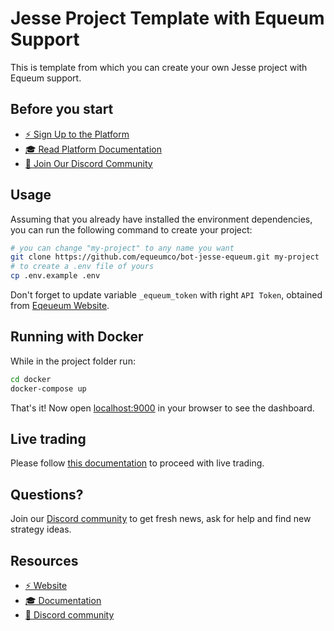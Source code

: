 # Jesse Project Template with Equeum Support

This is template from which you can create your own Jesse project with Equeum support.

## Before you start

- [⚡️ Sign Up to the Platform](https://equeum.com/)
- [🎓 Read Platform Documentation](https://equeum.gitbook.io/docs/)
- [💬 Join Our Discord Community](https://discord.gg/J7Dwh3xPVD)

## Usage
Assuming that you already have installed the environment dependencies, you can run the following command to create your project:

```sh
# you can change "my-project" to any name you want
git clone https://github.com/equeumco/bot-jesse-equeum.git my-project
# to create a .env file of yours
cp .env.example .env
```

Don't forget to update variable `_equeum_token` with right `API Token`, obtained from [Eqeueum Website](https://app.equeum.com/register).

## Running with Docker
While in the project folder run:

```sh
cd docker
docker-compose up
```

That's it! Now open [localhost:9000](http://localhost:9000) in your browser to see the dashboard. 

## Live trading
Please follow [this documentation](https://docs.jesse.trade/docs/livetrade.html#installation) to proceed with live trading.


## Questions?

Join our [Discord community](https://discord.gg/J7Dwh3xPVD) to get fresh news, ask for help and find new strategy ideas.

## Resources

- [⚡️ Website](https://equeum.com/)
- [🎓 Documentation](https://equeum.gitbook.io/docs/)
- [💬 Discord community](https://discord.gg/J7Dwh3xPVD)